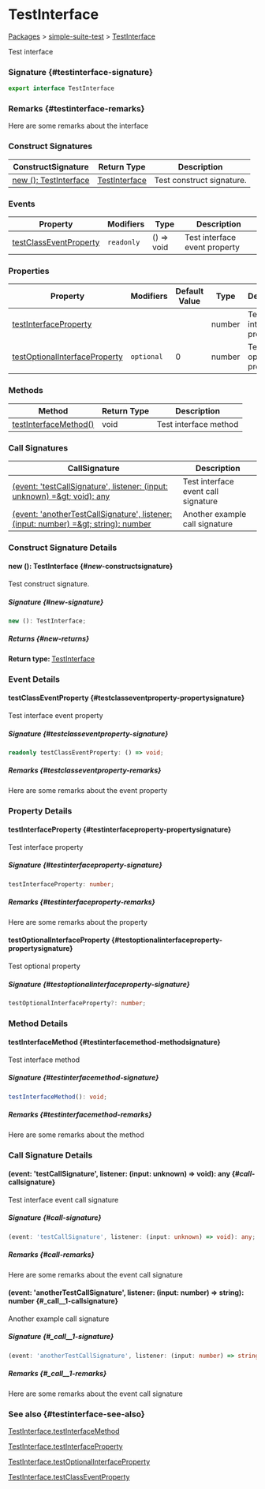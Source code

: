# TestInterface

[Packages](./) &gt; [simple-suite-test](./simple-suite-test) &gt; [TestInterface](./simple-suite-test/testinterface-interface)

Test interface

### Signature {#testinterface-signature}

```typescript
export interface TestInterface
```

### Remarks {#testinterface-remarks}

Here are some remarks about the interface

### Construct Signatures


|  ConstructSignature | Return Type | Description |
|  --- | --- | --- |
|  [new (): TestInterface](./simple-suite-test/testinterface-interface#_new_-constructsignature) | [TestInterface](./simple-suite-test/testinterface-interface) | Test construct signature. |

### Events


|  Property | Modifiers | Type | Description |
|  --- | --- | --- | --- |
|  [testClassEventProperty](./simple-suite-test/testinterface-interface#testclasseventproperty-propertysignature) | <code>readonly</code> | () =&gt; void | Test interface event property |

### Properties


|  Property | Modifiers | Default Value | Type | Description |
|  --- | --- | --- | --- | --- |
|  [testInterfaceProperty](./simple-suite-test/testinterface-interface#testinterfaceproperty-propertysignature) |  |  | number | Test interface property |
|  [testOptionalInterfaceProperty](./simple-suite-test/testinterface-interface#testoptionalinterfaceproperty-propertysignature) | <code>optional</code> | 0 | number | Test optional property |

### Methods


|  Method | Return Type | Description |
|  --- | --- | --- |
|  [testInterfaceMethod()](./simple-suite-test/testinterface-interface#testinterfacemethod-methodsignature) | void | Test interface method |

### Call Signatures


|  CallSignature | Description |
|  --- | --- |
|  [(event: 'testCallSignature', listener: (input: unknown) =&amp;gt; void): any](./simple-suite-test/testinterface-interface#_call_-callsignature) | Test interface event call signature |
|  [(event: 'anotherTestCallSignature', listener: (input: number) =&amp;gt; string): number](./simple-suite-test/testinterface-interface#_call__1-callsignature) | Another example call signature |

### Construct Signature Details

#### new (): TestInterface {#_new_-constructsignature}

Test construct signature.

##### Signature {#_new_-signature}

```typescript
new (): TestInterface;
```

##### Returns {#_new_-returns}

<b>Return type: </b>[TestInterface](./simple-suite-test/testinterface-interface)

### Event Details

#### testClassEventProperty {#testclasseventproperty-propertysignature}

Test interface event property

##### Signature {#testclasseventproperty-signature}

```typescript
readonly testClassEventProperty: () => void;
```

##### Remarks {#testclasseventproperty-remarks}

Here are some remarks about the event property

### Property Details

#### testInterfaceProperty {#testinterfaceproperty-propertysignature}

Test interface property

##### Signature {#testinterfaceproperty-signature}

```typescript
testInterfaceProperty: number;
```

##### Remarks {#testinterfaceproperty-remarks}

Here are some remarks about the property

#### testOptionalInterfaceProperty {#testoptionalinterfaceproperty-propertysignature}

Test optional property

##### Signature {#testoptionalinterfaceproperty-signature}

```typescript
testOptionalInterfaceProperty?: number;
```

### Method Details

#### testInterfaceMethod {#testinterfacemethod-methodsignature}

Test interface method

##### Signature {#testinterfacemethod-signature}

```typescript
testInterfaceMethod(): void;
```

##### Remarks {#testinterfacemethod-remarks}

Here are some remarks about the method

### Call Signature Details

#### (event: 'testCallSignature', listener: (input: unknown) =&gt; void): any {#_call_-callsignature}

Test interface event call signature

##### Signature {#_call_-signature}

```typescript
(event: 'testCallSignature', listener: (input: unknown) => void): any;
```

##### Remarks {#_call_-remarks}

Here are some remarks about the event call signature

#### (event: 'anotherTestCallSignature', listener: (input: number) =&gt; string): number {#_call__1-callsignature}

Another example call signature

##### Signature {#_call__1-signature}

```typescript
(event: 'anotherTestCallSignature', listener: (input: number) => string): number;
```

##### Remarks {#_call__1-remarks}

Here are some remarks about the event call signature

### See also {#testinterface-see-also}

[TestInterface.testInterfaceMethod](./simple-suite-test/testinterface-interface#testinterfacemethod-methodsignature)

[TestInterface.testInterfaceProperty](./simple-suite-test/testinterface-interface#testinterfaceproperty-propertysignature)

[TestInterface.testOptionalInterfaceProperty](./simple-suite-test/testinterface-interface#testoptionalinterfaceproperty-propertysignature)

[TestInterface.testClassEventProperty](./simple-suite-test/testinterface-interface#testclasseventproperty-propertysignature)

